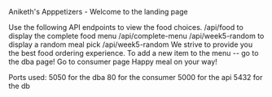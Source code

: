 Aniketh's Apppetizers - Welcome to the landing page

Use the following API endpoints to view the food choices.
/api/food to display the complete food menu
/api/complete-menu
/api/week5-random to display a random meal pick
/api/week5-random
We strive to provide you the best food ordering experience.
To add a new item to the menu -- go to the dba page!
Go to consumer page
Happy meal on your way!


Ports used:
5050 for the dba
80 for the consumer
5000 for the api
5432 for the db
